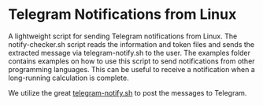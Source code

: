 # Telegram Notifications from Linux

A lightweight script for sending Telegram notifications from Linux.
The notify-checker.sh script reads the information and token files and sends the extracted message via telegram-notify.sh to the user. The examples folder contains examples on how to use this script to send notifications from other programming languages. This can be useful to receive a notification when a long-running calculation is complete.

We utilize the great [telegram-notify.sh](https://github.com/NicolasBernaerts/debian-scripts/blob/master/telegram/telegram-notify) to post the messages to Telegram.
